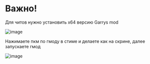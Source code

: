 # Важно!

Для читов нужно установить x64 версию Garrys mod 

![image](https://github.com/spacecollapse/Gmod-Gmod-lua/assets/53594431/eea62ba0-cd59-4212-b5cd-6932bf7d89b8)


Нажимаете пкм по гмоду в стиме и делаете как на скрине, далее запускаете гмод

![image](https://user-images.githubusercontent.com/53594431/210784520-0faefc31-40a6-40ac-9ef5-0ac96d522dcf.png)

